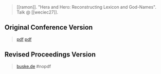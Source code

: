 > [[ramon]]. "Hera and Hero: Reconstructing Lexicon and God-Names". Talk @ [[weciec27]].

## Original Conference Version
> [pdf](https://ucla.app.box.com/v/weciec2015-garcia-ramon)
> [pdf](a/massettii2015.pdf)
## Revised Proceedings Version
> [buske.de](https://buske.de/proceedings-of-the-27th-annual-ucla-indo-european-conference.html)
> #nopdf 